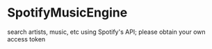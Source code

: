 # SpotifyMusicEngine
search artists, music, etc using Spotify's API; please obtain your own access token 
